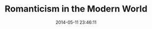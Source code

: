 ---
layout: draft
title:  "Romanticism in the Modern World"
date:   2014-05-11 23:46:11
tag: 
categories: essay
---